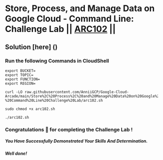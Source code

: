 # Store, Process, and Manage Data on Google Cloud - Command Line: Challenge Lab || [ARC102](https://www.cloudskillsboost.google/focuses/61486?parent=catalog) ||

## Solution [here] ()

### Run the following Commands in CloudShell

```
export BUCKET=
export TOPIC=
export FUNCTION=
export REGION=
```
```
curl -LO raw.githubusercontent.com/AnniiGCP/Google-Cloud-Arcade/main/Store%2C%20Process%2C%20and%20Manage%20Data%20on%20Google%20Cloud%20-%20Command%20Line%20Challenge%20Lab/arc102.sh

sudo chmod +x arc102.sh

./arc102.sh
```

### Congratulations 🎉 for completing the Challenge Lab !

##### *You Have Successfully Demonstrated Your Skills And Determination.*

#### *Well done!*

 

 